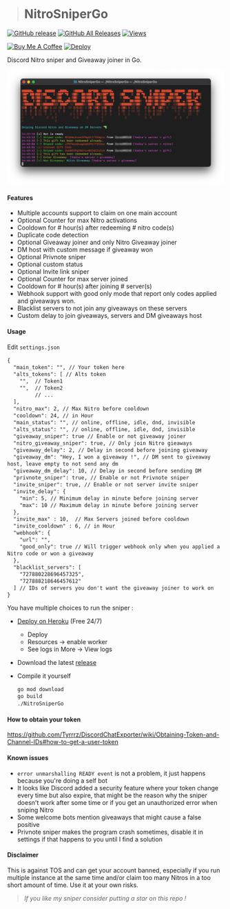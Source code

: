 > # NitroSniperGo

[![GitHub release](https://img.shields.io/github/release/Vedzaa/NitroSniperGo.svg?style=flat)](https://github.com/Vedzaa/NitroSniperGo/releases)
[![GitHub All Releases](https://img.shields.io/github/downloads/vedza/NitroSniperGo/total?style=flat)](https://github.com/vedza/NitroSniperGo/releases)
[![Views](https://hits.seeyoufarm.com/api/count/incr/badge.svg?url=https://github.com/Vedza/NitroSniperGo&title=Views)](https://github.com/Vedza/NitroSniperGo)                    

<a href="https://www.buymeacoffee.com/Vedza" target="_blank"><img src="https://cdn.buymeacoffee.com/buttons/default-orange.png" alt="Buy Me A Coffee" height="32" width="140"></a>
[![Deploy](https://www.herokucdn.com/deploy/button.svg)](https://heroku.com/deploy?template=https://github.com/Vedza/NitroSniperGo/tree/heroku)

Discord Nitro sniper and Giveaway joiner in Go.

![Screenshot](screenshot.png)

#### Features 
* Multiple accounts support to claim on one main account
* Optional Counter for max Nitro activations
* Cooldown for # hour(s) after redeeming # nitro code(s)
* Duplicate code detection
* Optional Giveaway joiner and only Nitro Giveaway joiner
* DM host with custom message if giveaway won
* Optional Privnote sniper
* Optional custom status
* Optional Invite link sniper
* Optional Counter for max server joined
* Cooldown for # hour(s) after joining # server(s)
* Webhook support with good only mode that report only codes applied and giveaways won.
* Blacklist servers to not join any giveaways on these servers
* Custom delay to join giveaways, servers and DM giveaways host

#### Usage

Edit `settings.json`
``` json5
{
  "main_token": "", // Your token here
  "alts_tokens": [ // Alts token
    "",  // Token1
    "",  // Token2
         // ...
  ],
  "nitro_max": 2, // Max Nitro before cooldown
  "cooldown": 24, // in Hour
  "main_status": "", // online, offline, idle, dnd, invisible
  "alts_status": "", // online, offline, idle, dnd, invisible
  "giveaway_sniper": true // Enable or not giveaway joiner
  "nitro_giveaway_sniper": true, // Only join Nitro gieaways
  "giveaway_delay": 2, // Delay in second before joining giveaway
  "giveaway_dm": "Hey, I won a giveaway !", // DM sent to giveaway host, leave empty to not send any dm
  "giveaway_dm_delay": 10, // Delay in second before sending DM
  "privnote_sniper": true, // Enable or not Privnote sniper
  "invite_sniper": true, // Enable or not server invite sniper
  "invite_delay": {
    "min": 5, // Minimum delay in minute before joining server
    "max": 10 // Maximum delay in minute before joining server
  },
  "invite_max" : 10,  // Max Servers joined before cooldown
  "invite_cooldown" : 6, // in Hour
  "webhook": {
    "url": "",
    "good_only": true // Will trigger webhook only when you applied a Nitro code or won a giveaway
  },
  "blacklist_servers": [
    "727880228696457325",
    "727888218646457612"
  ] // IDs of servers you don't want the giveaway joiner to work on
}
```

You have multiple choices to run the sniper : 

- [Deploy on Heroku](https://heroku.com/deploy?template=https://github.com/Vedza/NitroSniperGo/tree/heroku) (Free 24/7)
   * Deploy
   * Resources -> enable worker
   * See logs in More -> View logs

- Download the latest [release](https://github.com/Vedza/NitroSniperGo/releases)

- Compile it yourself
  ``` sh
  go mod download
  go build
  ./NitroSniperGo
  ```
 
#### How to obtain your token
https://github.com/Tyrrrz/DiscordChatExporter/wiki/Obtaining-Token-and-Channel-IDs#how-to-get-a-user-token

#### Known issues
* `error unmarshalling READY event` is not a problem, it just happens because you're doing a self bot
* It looks like Discord added a security feature where your token change every time but also expire, that might be the reason why the sniper doesn't work after some time or if you get an unauthorized error when sniping Nitro
* Some welcome bots mention giveaways that might cause a false positive
* Privnote sniper makes the program crash sometimes, disable it in settings if that happens to you until I find a solution

#### Disclaimer
This is against TOS and can get your account banned, especially if you run multiple instance at the same time and/or claim too many Nitros in a too short amount of time. Use it at your own risks.

> *If you like my sniper consider putting a star on this repo !*
